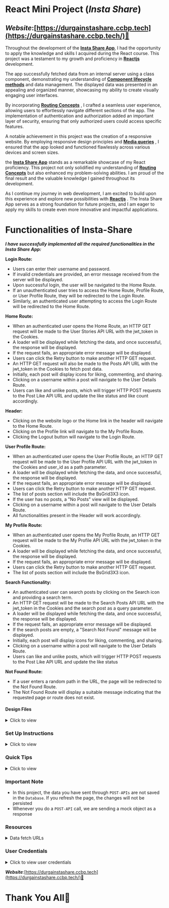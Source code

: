 # React Mini Project (*****Insta Share*****)

## ***Website***:[https://durgainstashare.ccbp.tech](https://durgainstashare.ccbp.tech/)🔗


Throughout the development of the <a  href="https://durgainstashare.ccbp.tech/"  >**Insta Share App**</a>, I had the opportunity to apply the knowledge and skills I acquired during the React course. This project was a testament to my growth and proficiency in <a  href="https://react.dev/"  target="_blank">**Reactjs**</a> development.

The app successfully fetched data from an internal server using a class component, demonstrating my understanding of <a  href="https://legacy.reactjs.org/docs/react-component.html"  target="_blank"> **Component lifecycle methods**</a> and data management. The displayed data was presented in an appealing and organized manner, showcasing my ability to create visually engaging user interfaces.

By incorporating <a  href="https://www.w3schools.com/react/react_router.asp"  target="_blank"> **Routing Concepts**</a> , I crafted a seamless user experience, allowing users to effortlessly navigate different sections of the app. The implementation of authentication and authorization added an important layer of security, ensuring that only authorized users could access specific features.

A notable achievement in this project was the creation of a responsive website. By employing responsive design principles and <a  href="https://www.w3schools.com/css/css_rwd_mediaqueries.asp"  target="_blank"> **Media queries**</a> , I ensured that the app looked and functioned flawlessly across various devices and screen sizes.

the <a  href="https://durgainstashare.ccbp.tech/"  target="_blank">**Insta Share App**</a> stands as a remarkable showcase of my React proficiency. This project not only solidified my understanding of <a  href="https://www.w3schools.com/react/react_router.asp"  target="_blank"> **Routing Concepts**</a> but also enhanced my problem-solving abilities. I am proud of the final result and the valuable knowledge I gained throughout its development.

As I continue my journey in web development, I am excited to build upon this experience and explore new possibilities with <a  href="https://react.dev/"  target="_blank">**Reactjs**</a> . The Insta Share App serves as a strong foundation for future projects, and I am eager to apply my skills to create even more innovative and impactful applications.


# Functionalities of Insta-Share

*****I have successfully implemented all the required functionalities in the Insta Share App:*****

**Login Route:**

- Users can enter their username and password.
- If invalid credentials are provided, an error message received from the server will be displayed.
- Upon successful login, the user will be navigated to the Home Route.
- If an unauthenticated user tries to access the Home Route, Profile Route, or User Profile Route, they will be redirected to the Login Route.
- Similarly, an authenticated user attempting to access the Login Route will be redirected to the Home Route.

**Home Route:**

- When an authenticated user opens the Home Route, an HTTP GET request will be made to the User Stories API URL with the jwt_token in the Cookies.
- A loader will be displayed while fetching the data, and once successful, the response will be displayed.
- If the request fails, an appropriate error message will be displayed.
- Users can click the Retry button to make another HTTP GET request.
- An HTTP GET request will also be made to the Posts API URL with the jwt_token in the Cookies to fetch post data.
- Initially, each post will display icons for liking, commenting, and sharing.
- Clicking on a username within a post will navigate to the User Details Route.
- Users can like and unlike posts, which will trigger HTTP POST requests to the Post Like API URL and update the like status and like count accordingly.

**Header:**

- Clicking on the website logo or the Home link in the header will navigate to the Home Route.
- Clicking on the Profile link will navigate to the My Profile Route.
- Clicking the Logout button will navigate to the Login Route.

**User Profile Route:**

- When an authenticated user opens the User Profile Route, an HTTP GET request will be made to the User Profile API URL with the jwt_token in the Cookies and user_id as a path parameter.
- A loader will be displayed while fetching the data, and once successful, the response will be displayed.
- If the request fails, an appropriate error message will be displayed.
- Users can click the Retry button to make another HTTP GET request.
- The list of posts section will include the BsGrid3X3 icon.
- If the user has no posts, a "No Posts" view will be displayed.
- Clicking on a username within a post will navigate to the User Details Route.
- All functionalities present in the Header will work accordingly.

**My Profile Route:**

- When an authenticated user opens the My Profile Route, an HTTP GET request will be made to the My Profile API URL with the jwt_token in the Cookies.
- A loader will be displayed while fetching the data, and once successful, the response will be displayed.
- If the request fails, an appropriate error message will be displayed.
- Users can click the Retry button to make another HTTP GET request.
- The list of posts section will include the BsGrid3X3 icon.

**Search Functionality:**

- An authenticated user can search posts by clicking on the Search icon and providing a search term.
- An HTTP GET request will be made to the Search Posts API URL with the jwt_token in the Cookies and the search post as a query parameter.
- A loader will be displayed while fetching the data, and once successful, the response will be displayed.
- If the request fails, an appropriate error message will be displayed.
- If the search posts are empty, a "Search Not Found" message will be displayed.
- Initially, each post will display icons for liking, commenting, and sharing.
- Clicking on a username within a post will navigate to the User Details Route.
- Users can like and unlike posts, which will trigger HTTP POST requests to the Post Like API URL and update the like status

**Not Found Route:**

-   If a user enters a random path in the URL, the page will be redirected to the Not Found Route.
-   The Not Found Route will display a suitable message indicating that the requested page or route does not exist.


#### Design Files

<details>
<summary>Click to view</summary>

- You can check the **Design Files** for different devices <a href="https://www.figma.com/file/FwBVnpWfl5DYJ77kbljTdT/Insta_Share?node-id=0%3A1" target="_blank">here</a>

</details>

### Set Up Instructions

<details>

<summary>Click to view</summary>

- Download dependencies by running `npm install`

- Start up the app using `npm start`

</details>



### Quick Tips

<details>

<summary>Click to view</summary>

- Third party packages to be used to achieve the design or functionality

  - React Slick

    - React Slick <a  href="https://react-slick.neostack.com/docs/get-started"  target="_blank">Documentation</a>
    - React Slick implementation <a  href="https://codesandbox.io/s/react-slick-demo-iz90x?file=/src/components/ReactSlick/index.js"  target="_blank">CodeSandbox</a>
    - Update the CSS accordingly to style the React Slider and arrow buttons, you can check the <a href="https://codesandbox.io/s/react-slick-demo-iz90x?file=/src/components/ReactSlick/index.css" target="_blank">CodeSandbox</a>
    - Add the below CDN links in your `public > index.html` file for CSS and Font, you can check the <a href="https://codesandbox.io/s/react-slick-demo-iz90x?file=/public/index.html" target="_blank">CodeSandbox</a> for adding below lines

    ```jsx
    <link rel="stylesheet" type="text/css" charset="UTF-8" href="https://cdnjs.cloudflare.com/ajax/libs/slick-carousel/1.6.0/slick.min.css" />
    <link rel="stylesheet" type="text/css" href="https://cdnjs.cloudflare.com/ajax/libs/slick-carousel/1.6.0/slick-theme.min.css" />
    ```

</details>

### Important Note

- In this project, the data you have sent through `POST-APIs` are not saved in the `Database`. If you refresh the page, the changes will not be persisted
- Whenever you do a `POST-API` call, we are sending a mock object as a response


### Resources

<details>
<summary>Data fetch URLs</summary>

- **Note**: Use the values in the APIs as shown below

- Use the search input value in place of `searchInput` in the query parameters
- The value of the key `user_id` should be given in the place of `userId`

- **Note:** Use the below sample code snippet to make a POST request on Login using valid username and password.

  ```js
  const options = {
    method: 'POST',
    body: JSON.stringify(userDetails),
  }
  ```

**Login API**

#### API: `https://apis.ccbp.in/login`

#### Method: `POST`

#### Description:

Returns a response based on the credentials provided

#### Sample request object:

```json
{
  "username": "rahul",
  "password": "rahul@2021"
}
```

#### Sample Success Response

```json
{
  "jwt_token": "eyJhbGciOiJIUzI1NiIsInR5cCI6IkpXVCJ9.eyJ1c2VybmFtZSI6InJhaHVsIiwicm9sZSI6IlBSSU1FX1VTRVIiLCJpYXQiOjE2MTk2Mjg2MTN9. nZDlFsnSWArLKKeF0QbmdVfLgzUbx1BGJsqa2kc_21Y"
}
```

#### Sample Failure Response

```json
{
  "status_code": 404,
  "error_msg": "Username is not found"
}
```

**User Stories API**

#### API: `https://apis.ccbp.in/insta-share/stories`

#### Method: `GET`

#### Description:

Returns a response containing the list of all user stories

#### Sample Response

```json
{
  "users_stories": [
    {
      "user_id": "Varun_Aadithya",
      "user_name": "Varun Aadithya",
      "story_url": "https://assets.ccbp.in/frontend/react-js/instagram-mini-project/stories/instagram-mini-project-story-1-img.png"
    },
    ...
  ],
  "total": 9
}
```

**Posts API**

#### API: `https://apis.ccbp.in/insta-share/posts`

#### Method: `GET`

#### Description:

Returns a response containing the list of user posts.

#### Sample Response

```json
{
  "posts": [
      {
      "post_id": "f25d77f0-602e-41d1-971e-4b8cf54709eb",
      "user_id": "Varun_Aadithya",
      "user_name": "Varun Aadithya",
      "profile_pic": "https://assets.ccbp.in/frontend/react-js/instagram-mini-project/users/instagram-mini-project-user-1-img.png",
      "post_details": {
  	    "image_url": "https://assets.ccbp.in/frontend/react-js/instagram-mini-project/posts/instagram-mini-project-post-1-img.png",
  	    "caption": "Another day, another sunrise"
      },
      "likes_count": 7,
      "comments": [{
          "user_name": "Prabuddha Dasgupta",
          "user_id": "Prabuddha_Dasgupta",
          "comment": "Lightning is incredible."
      },
      ...
      ],
      "created_at": "4 Hours Ago"
  },
  ...
  ],
  "total": 33
}
```

**Post Like API**

#### API: `https://apis.ccbp.in/insta-share/posts/{postId}/like`

#### Example: `https://apis.ccbp.in/insta-share/posts/f25d77f0-602e-41d1-971e-4b8cf54709eb/like`

#### Method: `POST`

#### Request:

```json
{
  "like_status": true // If you want to like a post then set like_status as true otherwise set it as false.
}
```

#### Description:

Returns a response containing the whether post has been liked or not

#### Sample Response

```json
{
  "message": "Post has been liked"
}
```

**My Profile API**

#### API: `https://apis.ccbp.in/insta-share/my-profile`

#### Method: `GET`

#### Description:

Returns a response containing the details of my profile

#### Sample Response

```json
{
    "profile": {
        "id": "df3234jkjn2-324sdf1132nnknn-234324234",
        "user_id": "rahul",
        "user_name": "Rahul",
        "profile_pic": "https://assets.ccbp.in/frontend/react-js/instagram-mini-project/profile/instagram-mini-project-profile-1.png",
        "followers_count": 289,
        "following_count": 12,
        "user_bio": "It is not the strongest of the species that survive, nor the most intelligent, but the one most responsive to change.",
        "posts": [
            {
                "id": "1a698dc4-sdf6e83-4ede-998e-638305f7aee6",
                "image": "https://assets.ccbp.in/frontend/react-js/instagram-mini-project/posts/instagram-mini-project-post-31-img.png"
            },
        ...
        ],
        "posts_count": 3,
        "stories": [
            {
                "id": "5HJ25nUNJ",
                "image": "https://assets.ccbp.in/frontend/react-js/instagram-mini-project/previous-stories/instagram-mini-project-previous-story-34-img.png"
            },
        ...
        ]
    }
 }
```

**User Profile API**

#### API: `https://apis.ccbp.in/insta-share/users/{userId}`

#### Example: `https://apis.ccbp.in/insta-share/users/Prabuddha_Dasgupta`

#### Method: `GET`

#### Description:

Returns a response containing the details of user profile.

#### Sample Response

```json
{
    "user_details": {
    	"id": "df3234jkjn2-32432nnknn-w23231",
        "user_id": "Prabuddha_Dasgupta",
        "user_name": "Prabuddha Dasgupta",
        "profile_pic": "https://assets.ccbp.in/frontend/react-js/instagram-mini-project/users/instagram-mini-project-user-4-img.png",
        "followers_count": 297,
        "following_count": 303,
        "user_bio": "Prabuddha Dasgupta (21 September 1956 – 12 August 2012) was an Indian fashion and fine-art photographer. ",
        "posts_count": 3,
        "posts": [
            {
                "id": "390562f5-298f-4904-aea4-07ecc212febe",
                "image": "https://assets.ccbp.in/frontend/react-js/instagram-mini-project/posts/instagram-mini-project-post-10-img.png"
            },
        ...
        ],
        "stories": [
            {
                "id": "UnrObltRP",
                "image": "https://assets.ccbp.in/frontend/react-js/instagram-mini-project/previous-stories/instagram-mini-project-previous-story-10-img.png"
            },
        ...
        ]
    }
}
```

**Search Posts API**

#### API: `https://apis.ccbp.in/insta-share/posts?search={searchInput}`

#### Example: `https://apis.ccbp.in/insta-share/posts?search=sky`

#### Method: `GET`

#### Description:

Returns a response containing the list of search posts.

#### Sample Response

```json
{
  "posts": [
      {
        "post_id": "6fb210a9-0c4d-431f-8585-b3a4f065a171",
        "user_id": "Atul_Kasbekar",
        "user_name": "Atul Kasbekar",
        "profile_pic": "https://assets.ccbp.in/frontend/react-js/instagram-mini-project/users/instagram-mini-project-user-5-img.png",
        "post_details": {
            "image_url": "https://assets.ccbp.in/frontend/react-js/instagram-mini-project/posts/instagram-mini-project-post-5-img.png",
            "caption": "The sky is the daily bread of the eyes."
        },
        "likes_count": 9,
        "comments": [
            {
                "user_name": "Arjun Mark",
                "user_id": "Arjun_Mark",
                "comment": "Aim for the sky, but move slowly, enjoying every step along the way."
            },
        ...
        ],
        "created_at": "4 Hours Ago"
        },
    ...
    ],
  "total": 2
}
```

</details>

### User Credentials

<details>
<summary>Click to view user credentials</summary>

<br/>

**You can use any one of the following credentials**

```text
  username: aakash
  password: sky@007
```

```text
  username: agastya
  password: myth#789
```

```text
  username: advika
  password: world@5
```

```text
  username: binita
  password: modest*6
```

```text
  username: chetan
  password: vigor$life
```

```text
  username: deepak
  password: lightstar@1
```

```text
  username: harshad
  password: joy@85
```

```text
  username: kapil
  password: moon$008
```

```text
 username: rahul
 password: rahul@2021
```

```text
  username: shravya
  password: musical#stone
```

```text
  username: saira
  password: princess@9
```

<br/>
</details>


***Website***:[https://durgainstashare.ccbp.tech](https://durgainstashare.ccbp.tech/)🔗


# Thank You All🙂
